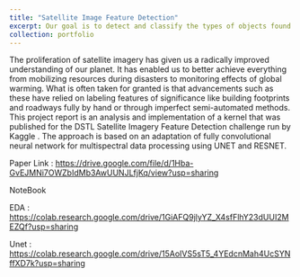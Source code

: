 ```yaml
---
title: "Satellite Image Feature Detection"
excerpt: Our goal is to detect and classify the types of objects found in these regions.By using a U-Net Architecture.<br/><img src='1.png' width='700' height='800' >"
collection: portfolio
---
```


The proliferation of satellite imagery has given us a
radically improved understanding of our planet. It has enabled
us to better achieve everything from mobilizing resources during
disasters to monitoring effects of global warming. What is often
taken for granted is that advancements such as these have relied
on labeling features of significance like building footprints and
roadways fully by hand or through imperfect semi-automated
methods. This project report is an analysis and implementation
of a kernel that was published for the DSTL Satellite Imagery
Feature Detection challenge run by Kaggle . The approach is
based on an adaptation of fully convolutional neural network for
multispectral data processing using UNET and RESNET.

Paper Link : https://drive.google.com/file/d/1Hba-GvEJMNi7OWZbIdMb3AwUUNJLfjKq/view?usp=sharing

NoteBook 

EDA : https://colab.research.google.com/drive/1GiAFQ9jlyYZ_X4sfFlhY23dUUI2MEZQf?usp=sharing

Unet : https://colab.research.google.com/drive/15AoIVS5sT5_4YEdcnMah4UcSYNffXD7k?usp=sharing
